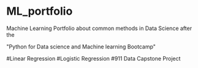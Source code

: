 # ML_portfolio

Machine Learning Portfolio about common methods in Data Science after the

"Python for Data science and Machine learning Bootcamp"

#Linear Regression
#Logistic Regression
#911 Data Capstone Project


